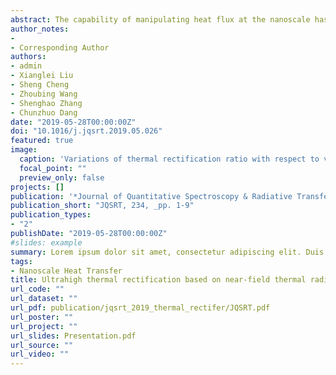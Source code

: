 ```yaml
---
abstract: The capability of manipulating heat flux at the nanoscale has many promising applications in modern electronics and information processing industries. In this paper, a design to achieve ultrahigh thermal rectification is proposed based on near-field thermal radiation between nanoparticles made of intrinsic silicon and a dissimilar material. A record-high rectification ratio of more than 10000 is theoretically demonstrated, and the underlying mechanism lies in the prominent increase of imaginary part of dielectric function of intrinsic silicon induced by thermally excited electrons at high temperatures. Effects of gap distances, materials and configurations of nanoparticles on the rectification ratio are also investigated. This work may pave the way for the design of efficient thermal diodes, thermal transistors, and other thermotronics devices.
author_notes:
- 
- Corresponding Author
authors:
- admin
- Xianglei Liu
- Sheng Cheng
- Zhoubing Wang
- Shenghao Zhang
- Chunzhuo Dang
date: "2019-05-28T00:00:00Z"
doi: "10.1016/j.jqsrt.2019.05.026"
featured: true
image:
  caption: 'Variations of thermal rectification ratio with respect to vaccum gap in previous studies and simulated results of the proposed design'
  focal_point: ""
  preview_only: false
projects: []
publication: '*Journal of Quantitative Spectroscopy & Radiative Transfer, 234*(1-9)'
publication_short: "JQSRT, 234, _pp. 1-9"
publication_types:
- "2"
publishDate: "2019-05-28T00:00:00Z"
#slides: example
summary: Lorem ipsum dolor sit amet, consectetur adipiscing elit. Duis posuere tellus ac convallis placerat. Proin tincidunt magna sed ex sollicitudin condimentum.
tags:
- Nanoscale Heat Transfer
title: Ultrahigh thermal rectification based on near-field thermal radiation between dissimilar nanoparticles
url_code: ""
url_dataset: ""
url_pdf: publication/jqsrt_2019_thermal_rectifer/JQSRT.pdf
url_poster: ""
url_project: ""
url_slides: Presentation.pdf
url_source: ""
url_video: ""
---
```


